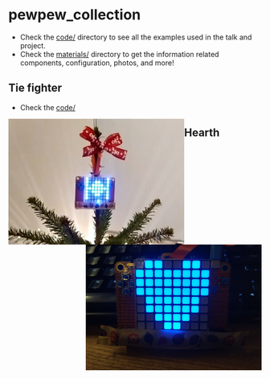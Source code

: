 # pewpew_collection

* Check the [code/](code/) directory to see all the examples used in the talk
  and project.
* Check the [materials/](materials/) directory to get the information related
  components, configuration, photos, and more!

## Tie fighter
 * Check the [code/](code/)
 
<img align="left" width="350" height="250" src="src/tie_fighter_img.png"/> <img align="right" width="350" height="250" src="src/hearth.jpg"/>

## Hearth
 



